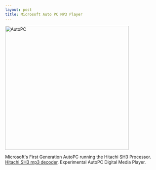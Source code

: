 ```yaml
---
layout: post
title: Microsoft Auto PC MP3 Player
---
```


<img src="{{ site.baseurl }}/images/autopc.png" alt="AutoPC" style="width: 400px;"/>

Microsoft's First Generation AutoPC running the Hitachi SH3 Processor. [Hitachi SH3 mp3 decoder](https://github.com/pleasemarkdarkly/mp3_decoder).
Experimental AutoPC Digital Media Player. 
